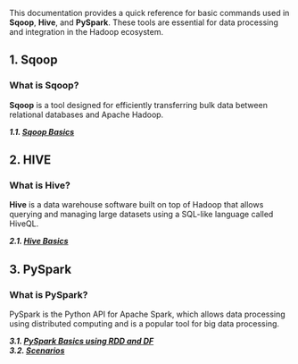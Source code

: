This documentation provides a quick reference for basic commands used in **Sqoop**, **Hive**, and **PySpark**. These tools are essential for data processing and integration in the Hadoop ecosystem.

## 1. Sqoop

### What is Sqoop?
**Sqoop** is a tool designed for efficiently transferring bulk data between relational databases and Apache Hadoop.

**_1.1. [Sqoop Basics](./sqoop/basics.md)_**

## 2. HIVE

### What is Hive?
**Hive** is a data warehouse software built on top of Hadoop that allows querying and managing large datasets using a SQL-like language called HiveQL.

**_2.1. [Hive Basics](./hive/basics.md)_**

## 3. PySpark

### What is PySpark?
PySpark is the Python API for Apache Spark, which allows data processing using distributed computing and is a popular tool for big data processing.

**_3.1. [PySpark Basics using RDD and DF](./pyspark/basics.md)_**
<br>
**_3.2. [Scenarios](./pyspark/scenarios.md)_**
